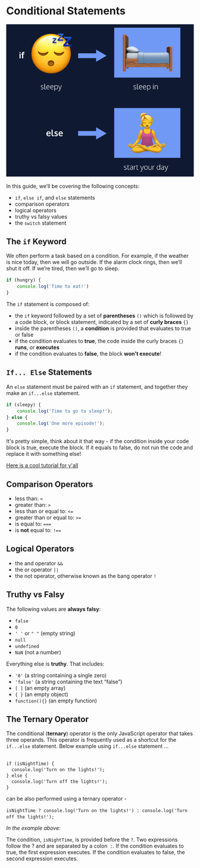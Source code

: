 # Conditional Statements
![](cond.png)

In this guide, we’ll be covering the following concepts:
* `if`, `else if`, and `else` statements
* comparison operators
* logical operators
* truthy vs falsy values
* the `switch` statement

## The `if` Keyword
We often perform a task based on a condition. For example, if the weather is nice today, then we will go outside. If the alarm clock rings, then we’ll shut it off. If we’re tired, then we’ll go to sleep.

```js
if (hungry) {
    console.log('Time to eat!')
}
```

The `if` statement is composed of:
* the `if` keyword followed by a set of **parentheses** `()` which is followed by a code block, or block statement, indicated by a set of **curly braces** `{}`
* inside the parentheses `()`, a **condition** is provided that evaluates to true or false
* if the condition evaluates to **true**, the code inside the curly braces `{}` **runs**, or **executes**
* if the condition evaluates to **false**, the block **won’t execute**!

## `If... Else` Statements
An `else` statement must be paired with an `if` statement, and together they make an `if...else` statement.

```js
if (sleepy) {
    console.log('Time to go to sleep!');
} else {
    console.log('One more episode!');
}
```
 It's pretty simple, think about it that way - if the condition inside your code block is true, execute the block. If it equals to false, do not run the code and replace it with something else!

 [Here is a cool tutorial for y'all](https://youtu.be/N4V0FZASK60)

 ## Comparison Operators
* less than: ``<``
* greater than: ``>``
* less than or equal to: ``<=``
* greater than or equal to: ``>=``
* is equal to: ``===``
* is **not** equal to: ``!==``

## Logical Operators
* the and operator ``&&``
* the or operator ``||``
* the not operator, otherwise known as the bang operator ``!``

## Truthy vs Falsy
The following values are **always falsy**:

* ``false``
* ``0``
* ``' '`` or ``" "`` (empty string)
* ``null``
* ``undefined``
* ``NaN`` (not a number)

Everything else is **truthy**. That includes:

* ``'0'`` (a string containing a single zero)
* ``'false'`` (a string containing the text “false”)
* ``[ ]`` (an empty array)
* ``{ }`` (an empty object)
* ``function(){}`` (an empty function)

## The Ternary Operator
The conditional (**ternary**) operator is the only JavaScript operator that takes three operands. This operator is frequently used as a shortcut for the `if...else` statement.
Below example using `if...else` statement ...

```let isNightTime = true;

if (isNightTime) {
  console.log('Turn on the lights!');
} else {
  console.log('Turn off the lights!');
}
```

  can be also performed using a ternary operator -

```isNightTime ? console.log('Turn on the lights!') : console.log('Turn off the lights!');```

_In the example above:_

The condition, ``isNightTime``, is provided before the ``?``.
Two expressions follow the ? and are separated by a colon`` :``.
If the condition evaluates to true, the first expression executes.
If the condition evaluates to false, the second expression executes.







 




